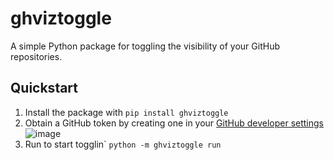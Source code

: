# ghviztoggle
A simple Python package for toggling the visibility of your GitHub repositories.

## Quickstart
1. Install the package with `pip install ghviztoggle`
2. Obtain a GitHub token by creating one in your [GitHub developer settings](https://github.com/settings/tokens) ![image](https://user-images.githubusercontent.com/37946988/184241034-b52c7862-a811-40e4-9b64-6eddabea854b.png)
3. Run to start togglin\` `python -m ghviztoggle run`